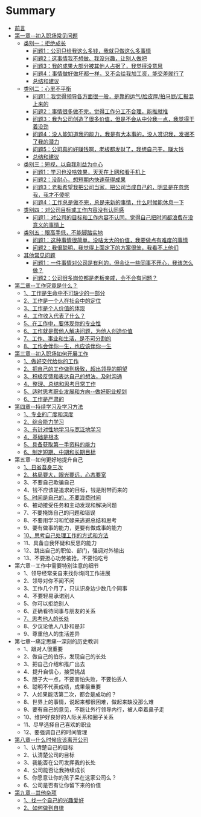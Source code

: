 # Summary

* [前言](README.md)
* [第一章--初入职场常见问题](chapter1.md)
  * [类别一：拒绝成长](chapter1/lei-bie-yi-ff1a-ju-jue-cheng-chang.md)
    * [问题1：公司只给我这么多钱，我就只做这么多事情](chapter1/lei-bie-yi-ff1a-ju-jue-cheng-chang/wen-ti-1-ff1a-gong-si-zhi-gei-wo-zhe-yao-duo-qian-ff0c-wo-jiu-zhi-zuo-zhe-yao-duo-shi-qing.md)
    * [问题2：这事情我不想做、我没兴趣，让别人做吧](chapter1/lei-bie-yi-ff1a-ju-jue-cheng-chang/wen-ti-2-ff1a-zhe-shi-qing-wo-bu-xiang-zuo-3001-wo-mei-xing-qu-ff0c-rang-bie-ren-zuo-ba.md)
    * [问题3：我的成果大部分被其他人占据了，我觉得没意思](chapter1/lei-bie-yi-ff1a-ju-jue-cheng-chang/wen-ti-3-ff1a-wo-de-cheng-guo-da-bu-fen-bei-qi-ta-ren-zhan-ju-le-ff0c-wo-jue-de-mei-yi-si.md)
    * [问题4：事情做好做坏都一样，又不会给我加工资，能交差就行了](chapter1/lei-bie-yi-ff1a-ju-jue-cheng-chang/wen-ti-4-ff1a-shi-qing-zuo-hao-zuo-huai-du-yi-yang-ff0c-you-bu-hui-gei-wo-jia-gong-zi-ff0c-neng-jiao-cha-jiu-xing-le.md)
    * [总结和建议](chapter1/lei-bie-yi-ff1a-ju-jue-cheng-chang/zong-jie-he-jian-yi.md)
  * [类别二：心里不平衡](chapter1/lei-bie-er-ff1a-xin-li-bu-ping-heng.md)
    * [问题1：我觉得领导各方面很一般，是靠的运气/脸皮厚/拍马屁/汇报混上来的](chapter1/lei-bie-yi-ff1a-ju-jue-cheng-chang/wen-ti-1-ff1a-wo-jue-de-ling-dao-ge-fang-mian-hen-yi-ban-ff0c-shi-kao-de-yun-6c14-lian-pi-539a-pai-ma-5c41-hui-bao-hun-shang-lai-de.md)
    * [问题2：事情很多做不完，觉得工作分工不合理，能推就推](chapter1/lei-bie-yi-ff1a-ju-jue-cheng-chang/wen-ti-2-ff1a-shi-qing-hen-duo-zuo-bu-wan-ff0c-jue-de-gong-zuo-fen-gong-bu-he-li-ff0c-neng-tui-jiu-tui.md)
    * [问题3：我为公司创造了很多价值，但是不会从中分我一点，我觉得干着没劲](chapter1/lei-bie-yi-ff1a-ju-jue-cheng-chang/wen-ti-3-ff1a-wo-wei-gong-si-chuang-zao-le-hen-duo-jia-zhi-ff0c-dan-shi-bu-hui-cong-zhong-fen-wo-yi-dian-ff0c-wo-jue-de-gan-zhao-mei-jing.md)
    * [问题4：没人能知道我的能力，我是有大本事的，没人赏识我，发掘不了我的潜力](chapter1/lei-bie-yi-ff1a-ju-jue-cheng-chang/wen-ti-4-ff1a-mei-ren-neng-zhi-dao-wo-de-neng-li-ff0c-wo-shi-you-da-ben-shi-de-ff0c-mei-ren-shang-shi-wo-ff0c-fa-jue-bu-le-wo-de-qian-li.md)
    * [问题5：公司真的好赚钱啊，老板都发财了，我想自己干，赚大钱](chapter1/lei-bie-yi-ff1a-ju-jue-cheng-chang/wen-ti-5-ff1a-gong-si-zhen-de-hao-zhuan-qian-a-ff0c-lao-ban-du-fa-cai-le-ff0c-wo-xiang-zi-ji-gan-ff0c-zhuan-da-qian.md)
    * [总结和建议](chapter1/lei-bie-yi-ff1a-ju-jue-cheng-chang/1.2.6-zong-jie-he-jian-yi.md)
  * [类别三：短视，以自我利益为中心](chapter1/lei-bie-san-ff1a-duan-shi-ff0c-yi-zi-wo-li-yi-wei-zhong-xin.md)
    * [问题1：学习也没啥效果，天天在上网和看手机上](chapter1/wen-ti-1-ff1a-xue-xi-ye-mei-sha-xiao-guo-ff0c-tian-tian-zai-shang-wang-he-kan-shou-ji-shang.md)
    * [问题2：没耐心，想短期内快速获得成果](chapter1/wen-ti-2-ff1a-mei-nai-xin-ff0c-xiang-duan-qi-nei-kuai-su-huo-de-cheng-guo.md)
    * [问题3：老板希望我把公司当家，把公司当成自己的，明显是在忽悠我，我才不傻呢](chapter1/wen-ti-3-ff1a-lao-ban-xi-wang-wo-ba-gong-si-dang-jia-ff0c-ba-gong-si-dang-cheng-zi-ji-de-ff0c-ming-xian-shi-zai-hu-you-wo-ff0c-wo-cai-bu-sha-ni.md)
    * [问题4：工作总是做不完，总是来新的事情，什么时候能休息一下](chapter1/wen-ti-4-ff1a-gong-zuo-zong-shi-zuo-bu-wan-ff0c-zong-shi-lai-xin-de-shi-qing-ff0c-shi-yao-shi-hou-neng-xiu-xi-yi-xia.md)
  * [类别四：对公司目标或工作内容没有认同感](chapter1/lei-bie-si-ff1a-dui-gong-si-mu-biao-huo-gong-zuo-nei-rong-mei-you-ren-tong-gan.md)
    * [问题1：对公司的目标和工作内容不认同，觉得自己把时间都浪费在没意义的事情上](chapter1/wen-ti-1-ff1a-dui-gong-si-de-mu-biao-he-gong-zuo-nei-rong-bu-ren-tong-ff0c-jue-de-zi-ji-ba-shi-jian-du-lang-fei-zai-mei-yi-yi-de-shi-qing-shang.md)
  * [类别五：眼高手低，不能脚踏实地](chapter1/lei-bie-wu-ff1a-yan-gao-shou-di-ff0c-bu-neng-jiao-ta-shi-di.md)
    * [问题1：这种事情很简单，没啥太大的价值，我要做点有难度的事情](chapter1/wen-ti-1-ff1a-zhe-zhong-shi-qing-hen-jian-dan-ff0c-mei-sha-tai-da-de-jia-zhi-ff0c-wo-yao-zuo-dian-you-nan-du-de-shi-qing.md)
    * [问题2：我很聪明，我觉得上面定下的方案很笨，我看不上他们](chapter1/wen-ti-2-ff1a-wo-hen-cong-ming-ff0c-wo-jue-de-shang-mian-ding-xia-de-fang-an-hen-ben-ff0c-wo-kan-bu-shang-ta-men.md)
  * [其他常见问题](chapter1/qi-ta-chang-jian-wen-ti.md)
    * [问题1：一件事情对公司是有利的，但会让一些同事不开心，我该怎么做？](chapter1/qi-ta-chang-jian-wen-ti/wen-ti-1-ff1a-yi-jian-shi-qing-dui-gong-si-shi-you-li-de-ff0c-dan-hui-rang-yi-xie-tong-shi-bu-kai-xin-ff0c-wo-gai-zen-yao-zuo-ff1f.md)
    * [问题2：公司很多岗位都是老板亲戚，会不会有问题？](chapter1/qi-ta-chang-jian-wen-ti/wen-ti-2-ff1a-gong-si-hen-duo-gang-wei-du-shi-lao-ban-qin-qi-ff0c-hui-bu-hui-you-wen-ti-ff1f.md)
* [第二章--工作究竟是什么？](di-er-7ae0-gong-zuo-jiu-jing-shi-shi-yao-ff1f.md)
  * [1、工作是生命中不可缺少的一部分](di-er-7ae0-gong-zuo-jiu-jing-shi-shi-yao-ff1f/13001-gong-zuo-shi-sheng-ming-zhong-bu-ke-que-shao-de-yi-bu-fen.md)
  * [2、工作是一个人在社会中的定位](di-er-7ae0-gong-zuo-jiu-jing-shi-shi-yao-ff1f/23001-gong-zuo-shi-yi-ge-ren-zai-she-hui-zhong-de-ding-wei.md)
  * [3、工作是个人价值的体现](di-er-7ae0-gong-zuo-jiu-jing-shi-shi-yao-ff1f/33001-gong-zuo-shi-ge-ren-jia-zhi-de-ti-xian.md)
  * [4、工作收入代表了什么？](di-er-7ae0-gong-zuo-jiu-jing-shi-shi-yao-ff1f/43001-gong-zuo-shou-ru-dai-biao-le-shi-yao-ff1f.md)
  * [5、在工作中，要体现你的专业性](di-er-7ae0-gong-zuo-jiu-jing-shi-shi-yao-ff1f/53001-zai-gong-zuo-zhong-ff0c-yao-ti-xian-ni-de-zhuan-ye-xing.md)
  * [6、工作就是帮他人解决问题，为他人创造价值](di-er-7ae0-gong-zuo-jiu-jing-shi-shi-yao-ff1f/63001-gong-zuo-jiu-shi-bang-ta-ren-jie-jue-wen-ti-ff0c-wei-ta-ren-chuang-zao-jia-zhi.md)
  * [7、工作、事业和生活，是不可分割的](di-er-7ae0-gong-zuo-jiu-jing-shi-shi-yao-ff1f/73001-gong-zuo-3001-shi-ye-he-sheng-huo-ff0c-shi-bu-ke-fen-ge-de.md)
  * [8、工作会伴你一生，也应该伴你一生](di-er-7ae0-gong-zuo-jiu-jing-shi-shi-yao-ff1f/83001-gong-zuo-hui-ban-ni-yi-sheng-ff0c-ye-ying-gai-ban-ni-yi-sheng.md)
* [第三章--初入职场如何开展工作](di-san-7ae0-chu-ru-zhi-chang-ru-he-kai-zhan-gong-zuo.md)
  * [1、做好交代给你的工作](13001-zuo-hao-jiao-dai-gei-ni-de-gong-zuo.md)
  * [2、把自己的工作做到极致，超出领导的期望](23001-ba-zi-ji-de-gong-zuo-zuo-dao-ji-zhi-ff0c-chao-chu-ling-dao-de-qi-wang.md)
  * [3、积极反馈和表达自己的想法，及时沟通](33001-ji-ji-fan-kui-he-biao-da-zi-ji-de-xiang-fa-ff0c-ji-shi-gou-tong.md)
  * [4、整理、总结和思考日常工作](43001-zheng-li-3001-zong-jie-he-si-kao-ri-chang-gong-zuo.md)
  * [5、适时思考职业发展和方向--做好职业规划](53001-shi-shi-si-kao-zhi-ye-fa-zhan-he-fang-5411-zuo-hao-zhi-ye-gui-hua.md)
  * [6、工作是严肃的](63001-gong-zuo-shi-yan-su-de.md)
* [第四章--持续学习及学习方法](di-si-7ae0-chi-xu-xue-xi-ji-xue-xi-fang-fa.md)
  * [1、专业的广度和深度](di-si-7ae0-chi-xu-xue-xi-ji-xue-xi-fang-fa/13001-zhuan-ye-de-guang-du-he-shen-du.md)
  * [2、综合能力学习](di-si-7ae0-chi-xu-xue-xi-ji-xue-xi-fang-fa/23001-zong-he-neng-li-xue-xi.md)
  * [3、有针对性地学习与宽泛地学习](di-si-7ae0-chi-xu-xue-xi-ji-xue-xi-fang-fa/33001-you-zhen-dui-xing-di-xue-xi-yu-kuan-fan-di-xue-xi.md)
  * [4、基础是根本](di-si-7ae0-chi-xu-xue-xi-ji-xue-xi-fang-fa/43001-ji-chu-shi-gen-ben.md)
  * [5、具备获取第一手资料的能力](di-si-7ae0-chi-xu-xue-xi-ji-xue-xi-fang-fa/53001-ju-bei-huo-qu-di-yi-shou-zi-liao-de-neng-li.md)
  * [6、制定短期、中期和长期目标](di-si-7ae0-chi-xu-xue-xi-ji-xue-xi-fang-fa/63001-zhi-ding-duan-qi-3001-zhong-qi-he-chang-qi-mu-biao.md)
* 第五章--如何更好地提升自己
  * [1、日省吾身三次](13001-ri-sheng-wu-shen-san-ci.md)
  * [2、格局要大，眼光要远，心态要宽](23001-ge-ju-yao-da-ff0c-yan-guang-yao-yuan-ff0c-xin-tai-yao-kuan.md)
  * 3、不要自己欺骗自己
  * 4、钱不应该是追求的目标，钱是附带而来的
  * [5、时间是自己的，不要浪费时间](53001-shi-jian-shi-zi-ji-de-ff0c-bu-yao-lang-fei-shi-jian.md)
  * 6、被动接受任务和主动发现和解决问题
  * 7、不要掩饰自己的问题和错误
  * 8、不要用学习和忙碌来逃避总结和思考
  * 9、要有做事的能力，更要有做成事的能力
  * [10、思考自己处理工作的方式和方法](103001-si-kao-zi-ji-chu-li-gong-zuo-de-fang-shi-he-fang-fa.md)
  * 11、具备自我怀疑和反思的能力
  * 12、跳出自己的职位、部门，强调对外输出
  * 13、不要担心功劳被抢，不要怕吃亏
* 第六章--工作中需要特别注意的细节
  * 1、领导经常亲自来找你询问工作进展
  * 2、领导对你不闻不问
  * 3、工作几个月了，只认识身边少数几个同事
  * 4、不要轻易承诺别人
  * 5、你可以拒绝别人
  * 6、正确看待同事与朋友的关系
  * [7、思考他人的长处](73001-si-kao-ta-ren-de-chang-chu.md)
  * 8、少议论他人八卦和是非
  * 9、尊重他人的生活差异
* 第七章--痛定思痛--深刻的历史教训
  * 1、跟对人很重要
  * 2、做自己的伯乐，发现自己的长处
  * 3、把自己介绍和推广出去
  * 4、提升自信心，接受挑战
  * 5、胆子大一点，不要害怕失败，不要怕丢人
  * 6、聪明不代表成绩，成果最重要
  * 7、人如果能活第二次，都会是成功的？
  * 8、世界上的事情，说起来都很困难，做起来缺没那么难
  * 9、要有自己的意见，不能让外行领导内行，被人牵着鼻子走
  * 10、维护好良好的人际关系和圈子关系
  * 11、尽早选择自己喜欢的职业
  * 12、要强调自己的时间管理
* [第八章--什么时候应该离开公司](di-ba-7ae0-shi-yao-shi-hou-ying-gai-li-kai-gong-si.md)
  * 1、认清楚自己的目标
  * 2、认清楚公司的目标
  * 3、我能否在公司发挥我的长处
  * 4、公司能否让我持续成长
  * 5、你愿意让你的孩子呆在这家公司么？
  * 6、公司是否有让你留下来的价值
* [第九章--其他杂项](di-jiu-7ae0-qi-ta-za-xiang.md)
  * [1、找一个自己的兴趣爱好](13001-zhao-yi-ge-zi-ji-de-xing-qu-ai-hao.md)
  * [2、如何做到自律](23001-ru-he-zuo-dao-zi-lv.md)

